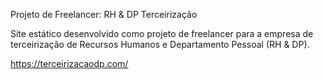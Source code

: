 Projeto de Freelancer: RH & DP Terceirização

Site estático desenvolvido como projeto de freelancer para a empresa de terceirização de Recursos Humanos e Departamento Pessoal (RH & DP).

https://terceirizacaodp.com/
